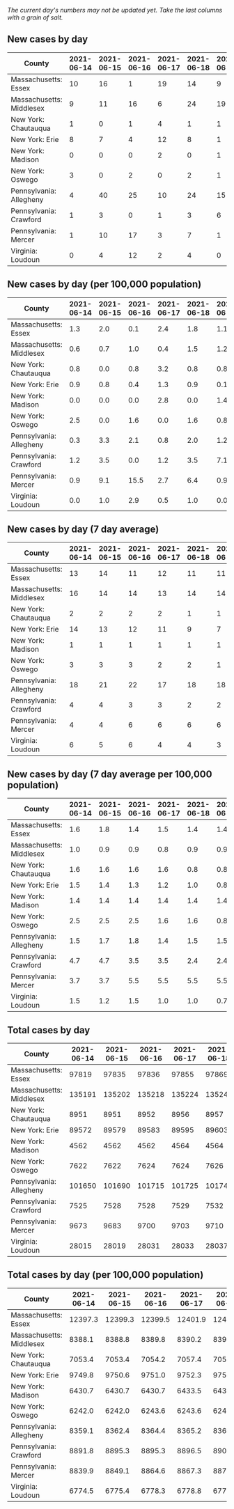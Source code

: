 _The current day's numbers may not be updated yet. Take the last columns with a grain of salt._
## New cases by day

| County | 2021-06-14 | 2021-06-15 | 2021-06-16 | 2021-06-17 | 2021-06-18 | 2021-06-19 | 2021-06-20 |
| --- | --- | --- | --- | --- | --- | --- | --- |
| Massachusetts: Essex | 10 | 16 | 1 | 19 | 14 | 9 |  |
| Massachusetts: Middlesex | 9 | 11 | 16 | 6 | 24 | 19 |  |
| New York: Chautauqua | 1 | 0 | 1 | 4 | 1 | 1 |  |
| New York: Erie | 8 | 7 | 4 | 12 | 8 | 1 |  |
| New York: Madison | 0 | 0 | 0 | 2 | 0 | 1 |  |
| New York: Oswego | 3 | 0 | 2 | 0 | 2 | 1 |  |
| Pennsylvania: Allegheny | 4 | 40 | 25 | 10 | 24 | 15 |  |
| Pennsylvania: Crawford | 1 | 3 | 0 | 1 | 3 | 6 |  |
| Pennsylvania: Mercer | 1 | 10 | 17 | 3 | 7 | 1 |  |
| Virginia: Loudoun | 0 | 4 | 12 | 2 | 4 | 0 |  |

## New cases by day (per 100,000 population)

| County | 2021-06-14 | 2021-06-15 | 2021-06-16 | 2021-06-17 | 2021-06-18 | 2021-06-19 | 2021-06-20 |
| --- | --- | --- | --- | --- | --- | --- | --- |
| Massachusetts: Essex | 1.3 | 2.0 | 0.1 | 2.4 | 1.8 | 1.1 |  |
| Massachusetts: Middlesex | 0.6 | 0.7 | 1.0 | 0.4 | 1.5 | 1.2 |  |
| New York: Chautauqua | 0.8 | 0.0 | 0.8 | 3.2 | 0.8 | 0.8 |  |
| New York: Erie | 0.9 | 0.8 | 0.4 | 1.3 | 0.9 | 0.1 |  |
| New York: Madison | 0.0 | 0.0 | 0.0 | 2.8 | 0.0 | 1.4 |  |
| New York: Oswego | 2.5 | 0.0 | 1.6 | 0.0 | 1.6 | 0.8 |  |
| Pennsylvania: Allegheny | 0.3 | 3.3 | 2.1 | 0.8 | 2.0 | 1.2 |  |
| Pennsylvania: Crawford | 1.2 | 3.5 | 0.0 | 1.2 | 3.5 | 7.1 |  |
| Pennsylvania: Mercer | 0.9 | 9.1 | 15.5 | 2.7 | 6.4 | 0.9 |  |
| Virginia: Loudoun | 0.0 | 1.0 | 2.9 | 0.5 | 1.0 | 0.0 |  |

## New cases by day (7 day average)

| County | 2021-06-14 | 2021-06-15 | 2021-06-16 | 2021-06-17 | 2021-06-18 | 2021-06-19 | 2021-06-20 |
| --- | --- | --- | --- | --- | --- | --- | --- |
| Massachusetts: Essex | 13 | 14 | 11 | 12 | 11 | 11 |  |
| Massachusetts: Middlesex | 16 | 14 | 14 | 13 | 14 | 14 |  |
| New York: Chautauqua | 2 | 2 | 2 | 2 | 1 | 1 |  |
| New York: Erie | 14 | 13 | 12 | 11 | 9 | 7 |  |
| New York: Madison | 1 | 1 | 1 | 1 | 1 | 1 |  |
| New York: Oswego | 3 | 3 | 3 | 2 | 2 | 1 |  |
| Pennsylvania: Allegheny | 18 | 21 | 22 | 17 | 18 | 18 |  |
| Pennsylvania: Crawford | 4 | 4 | 3 | 3 | 2 | 2 |  |
| Pennsylvania: Mercer | 4 | 4 | 6 | 6 | 6 | 6 |  |
| Virginia: Loudoun | 6 | 5 | 6 | 4 | 4 | 3 |  |

## New cases by day (7 day average per 100,000 population)

| County | 2021-06-14 | 2021-06-15 | 2021-06-16 | 2021-06-17 | 2021-06-18 | 2021-06-19 | 2021-06-20 |
| --- | --- | --- | --- | --- | --- | --- | --- |
| Massachusetts: Essex | 1.6 | 1.8 | 1.4 | 1.5 | 1.4 | 1.4 |  |
| Massachusetts: Middlesex | 1.0 | 0.9 | 0.9 | 0.8 | 0.9 | 0.9 |  |
| New York: Chautauqua | 1.6 | 1.6 | 1.6 | 1.6 | 0.8 | 0.8 |  |
| New York: Erie | 1.5 | 1.4 | 1.3 | 1.2 | 1.0 | 0.8 |  |
| New York: Madison | 1.4 | 1.4 | 1.4 | 1.4 | 1.4 | 1.4 |  |
| New York: Oswego | 2.5 | 2.5 | 2.5 | 1.6 | 1.6 | 0.8 |  |
| Pennsylvania: Allegheny | 1.5 | 1.7 | 1.8 | 1.4 | 1.5 | 1.5 |  |
| Pennsylvania: Crawford | 4.7 | 4.7 | 3.5 | 3.5 | 2.4 | 2.4 |  |
| Pennsylvania: Mercer | 3.7 | 3.7 | 5.5 | 5.5 | 5.5 | 5.5 |  |
| Virginia: Loudoun | 1.5 | 1.2 | 1.5 | 1.0 | 1.0 | 0.7 |  |

## Total cases by day

| County | 2021-06-14 | 2021-06-15 | 2021-06-16 | 2021-06-17 | 2021-06-18 | 2021-06-19 | 2021-06-20 |
| --- | --- | --- | --- | --- | --- | --- | --- |
| Massachusetts: Essex | 97819 | 97835 | 97836 | 97855 | 97869 | 97878 |  |
| Massachusetts: Middlesex | 135191 | 135202 | 135218 | 135224 | 135248 | 135267 |  |
| New York: Chautauqua | 8951 | 8951 | 8952 | 8956 | 8957 | 8958 |  |
| New York: Erie | 89572 | 89579 | 89583 | 89595 | 89603 | 89604 |  |
| New York: Madison | 4562 | 4562 | 4562 | 4564 | 4564 | 4565 |  |
| New York: Oswego | 7622 | 7622 | 7624 | 7624 | 7626 | 7627 |  |
| Pennsylvania: Allegheny | 101650 | 101690 | 101715 | 101725 | 101749 | 101764 |  |
| Pennsylvania: Crawford | 7525 | 7528 | 7528 | 7529 | 7532 | 7538 |  |
| Pennsylvania: Mercer | 9673 | 9683 | 9700 | 9703 | 9710 | 9711 |  |
| Virginia: Loudoun | 28015 | 28019 | 28031 | 28033 | 28037 | 28037 |  |

## Total cases by day (per 100,000 population)

| County | 2021-06-14 | 2021-06-15 | 2021-06-16 | 2021-06-17 | 2021-06-18 | 2021-06-19 | 2021-06-20 |
| --- | --- | --- | --- | --- | --- | --- | --- |
| Massachusetts: Essex | 12397.3 | 12399.3 | 12399.5 | 12401.9 | 12403.6 | 12404.8 |  |
| Massachusetts: Middlesex | 8388.1 | 8388.8 | 8389.8 | 8390.2 | 8391.6 | 8392.8 |  |
| New York: Chautauqua | 7053.4 | 7053.4 | 7054.2 | 7057.4 | 7058.1 | 7058.9 |  |
| New York: Erie | 9749.8 | 9750.6 | 9751.0 | 9752.3 | 9753.2 | 9753.3 |  |
| New York: Madison | 6430.7 | 6430.7 | 6430.7 | 6433.5 | 6433.5 | 6434.9 |  |
| New York: Oswego | 6242.0 | 6242.0 | 6243.6 | 6243.6 | 6245.2 | 6246.1 |  |
| Pennsylvania: Allegheny | 8359.1 | 8362.4 | 8364.4 | 8365.2 | 8367.2 | 8368.4 |  |
| Pennsylvania: Crawford | 8891.8 | 8895.3 | 8895.3 | 8896.5 | 8900.0 | 8907.1 |  |
| Pennsylvania: Mercer | 8839.9 | 8849.1 | 8864.6 | 8867.3 | 8873.7 | 8874.7 |  |
| Virginia: Loudoun | 6774.5 | 6775.4 | 6778.3 | 6778.8 | 6779.8 | 6779.8 |  |
